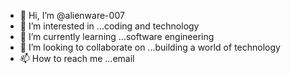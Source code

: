 - 👋 Hi, I’m @alienware-007
- 👀 I’m interested in ...coding and technology
- 🌱 I’m currently learning ...software engineering
- 💞️ I’m looking to collaborate on ...building a world of technology
- 📫 How to reach me ...email

<!---
alienware-007/alienware-007 is a ✨ special ✨ repository because its `README.md` (this file) appears on your GitHub profile.
You can click the Preview link to take a look at your changes.
--->
